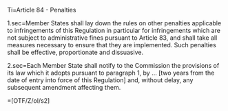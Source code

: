 Ti=Article 84 - Penalties

1.sec=Member States shall lay down the rules on other penalties applicable to infringements of this Regulation in particular for infringements which are not subject to administrative fines pursuant to Article 83, and shall take all measures necessary to ensure that they are implemented. Such penalties shall be effective, proportionate and dissuasive.

2.sec=Each Member State shall notify to the Commission the provisions of its law which it adopts pursuant to paragraph 1, by … [two years from the date of entry into force of this Regulation] and, without delay, any subsequent amendment affecting them.

=[OTF/Z/ol/s2]

